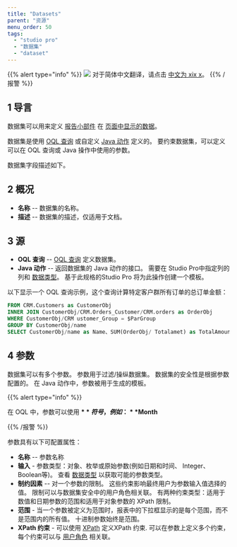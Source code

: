 ```yaml
---
title: "Datasets"
parent: "资源"
menu_order: 50
tags:
  - "studio pro"
  - "数据集"
  - "dataset"
---
```


{{% alert type="info" %}}
<img src="attachments/chinese-translation/china.png" style="display: inline-block; margin: 0" /> 对于简体中文翻译，请点击 [中文为 xix x](https://cdn.mendix.tencent-cloud.com/documentation/refguide8/data-sets.pdf)。
{{% /报警 %}}

## 1 导言

数据集可以用来定义 [报告小部件](report-widgets) 在 [页面中显示的数据](pages)。

数据集是使用 [OQL 查询](oql) 或自定义 [Java 动作](java-actions) 定义的。 要约束数据集，可以定义可以在 OQL 查询或 Java 操作中使用的参数。

数据集字段描述如下。

## 2 概况

* **名称** -- 数据集的名称。
* **描述** -- 数据集的描述，仅适用于文档。

## 3 源

* **OQL 查询** -- [OQL 查询](oql) 定义数据集。
*  **Java 动作** -- 返回数据集的 Java 动作的接口。 需要在 Studio Pro中指定列的列和 [数据类型](data-types)。 基于此规格的Studio Pro 将为此操作创建一个模板。

以下显示一个 OQL 查询示例，这个查询计算特定客户群所有订单的总订单金额：

```sql
FROM CRM.Customers as CustomerObj
INNER JOIN CustomerObj/CRM.Orders_Customer/CRM.orders as OrderObj
WHERE CustomerObj/CRM ustomer_Group = $ParGroup
GROUP BY CustomerObj/name
SELECT CustomerObj/name as Name、SUM(OrderObj/ Totalamet) as TotalAmount
```

## 4 参数

数据集可以有多个参数。 参数用于过滤/操纵数据集。 数据集的安全性是根据参数配置的。 在 Java 动作中，参数被用于生成的模板。

{{% alert type="info" %}}

在 OQL 中，参数可以使用 **$** 符号，例如： **$Month**

{{% /报警 %}}

参数具有以下可配置属性：

* **名称** -- 参数名称
* **输入** - 参数类型：对象、枚举或原始参数(例如日期和时间、 Integer、Boolean等)。 查看 [数据类型](data-types) 以获取可能的参数类型。
* **制约因素** -- 对一个参数的限制。 这些约束影响最终用户为参数输入值选择的值。 限制可以与数据集安全中的用户角色相关联。 有两种约束类型：适用于数值和日期参数的范围和适用于对象参数的 XPath 限制。
* **范围** - 当一个参数被定义为范围时，报表中的下拉框显示的是每个范围，而不是范围内的所有值。 十进制参数始终是范围。
* **XPath 约束** - 可以使用 [XPath](xpath) 定义XPath 约束. 可以在参数上定义多个约束，每个约束可以与 [用户角色](user-roles) 相关联。
